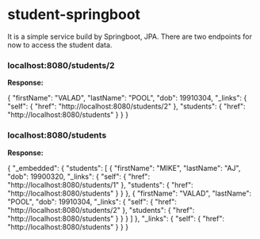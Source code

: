 # student-springboot
It is a simple service build by Springboot, JPA. There are two endpoints for now to access the student data.

### localhost:8080/students/2

**Response:**

{
     "firstName": "VALAD",
     "lastName": "POOL",
     "dob": 19910304,
     "_links": {
         "self": {
             "href": "http://localhost:8080/students/2"
         },
         "students": {
             "href": "http://localhost:8080/students"
         }
     }
 }

### localhost:8080/students

**Response:**

{
    "_embedded": {
        "students": [
            {
                "firstName": "MIKE",
                "lastName": "AJ",
                "dob": 19900320,
                "_links": {
                    "self": {
                        "href": "http://localhost:8080/students/1"
                    },
                    "students": {
                        "href": "http://localhost:8080/students"
                    }
                }
            },
            {
                "firstName": "VALAD",
                "lastName": "POOL",
                "dob": 19910304,
                "_links": {
                    "self": {
                        "href": "http://localhost:8080/students/2"
                    },
                    "students": {
                        "href": "http://localhost:8080/students"
                    }
                }
            }
        ]
    },
    "_links": {
        "self": {
            "href": "http://localhost:8080/students"
        }
    }
}
